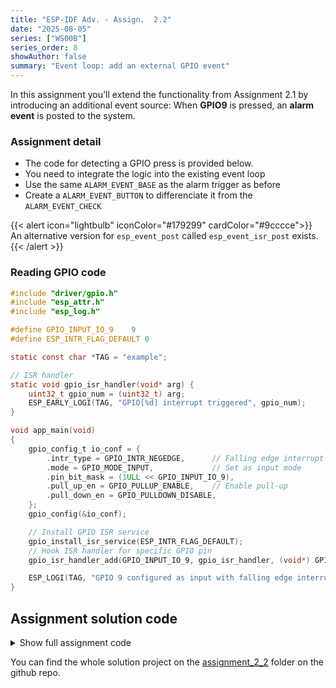 ```yaml
---
title: "ESP-IDF Adv. - Assign.  2.2"
date: "2025-08-05"
series: ["WS00B"]
series_order: 8
showAuthor: false
summary: "Event loop: add an external GPIO event"
---
```


In this assignment you'll extend the functionality from Assignment 2.1 by introducing an additional event source: When __GPIO9__ is pressed, an __alarm event__ is posted to the system.

### Assignment detail

* The code for detecting a GPIO press is provided below.
* You need to integrate the logic into the existing event loop
* Use the same `ALARM_EVENT_BASE` as the alarm trigger as before
* Create a `ALARM_EVENT_BUTTON` to differenciate it from the `ALARM_EVENT_CHECK`

{{< alert icon="lightbulb" iconColor="#179299"  cardColor="#9cccce">}}
An alternative version for `esp_event_post` called `esp_event_isr_post` exists.
{{< /alert >}}

### Reading GPIO code
```c
#include "driver/gpio.h"
#include "esp_attr.h"
#include "esp_log.h"

#define GPIO_INPUT_IO_9    9
#define ESP_INTR_FLAG_DEFAULT 0

static const char *TAG = "example";

// ISR handler
static void gpio_isr_handler(void* arg) {
    uint32_t gpio_num = (uint32_t) arg;
    ESP_EARLY_LOGI(TAG, "GPIO[%d] interrupt triggered", gpio_num);
}

void app_main(void)
{
    gpio_config_t io_conf = {
        .intr_type = GPIO_INTR_NEGEDGE,      // Falling edge interrupt
        .mode = GPIO_MODE_INPUT,             // Set as input mode
        .pin_bit_mask = (1ULL << GPIO_INPUT_IO_9),
        .pull_up_en = GPIO_PULLUP_ENABLE,    // Enable pull-up
        .pull_down_en = GPIO_PULLDOWN_DISABLE,
    };
    gpio_config(&io_conf);

    // Install GPIO ISR service
    gpio_install_isr_service(ESP_INTR_FLAG_DEFAULT);
    // Hook ISR handler for specific GPIO pin
    gpio_isr_handler_add(GPIO_INPUT_IO_9, gpio_isr_handler, (void*) GPIO_INPUT_IO_9);

    ESP_LOGI(TAG, "GPIO 9 configured as input with falling edge interrupt");
}
```

## Assignment solution code

<details>
<summary>Show full assignment code</summary>

```c
#include "cloud_manager.h"
#include "temperature_sensor.h"
#include "alarm.h"
#include "esp_log.h"
#include "esp_event.h"
#include "esp_timer.h"
#include "driver/gpio.h"
#include "esp_attr.h"

#define TEMPERATURE_MEAS_PERIOD_US (5 * 1000000)
#define ALARM_CHECK_PERIOD_US      (200 * 1000)

#define GPIO_INPUT_IO_9    9
#define ESP_INTR_FLAG_DEFAULT 0


static const char *TAG = "assignment2_2";

// EVENTS
ESP_EVENT_DEFINE_BASE(TEMP_EVENT_BASE);
ESP_EVENT_DEFINE_BASE(ALARM_EVENT_BASE);

static bool previous_alarm_set = false;

typedef enum {
    TEMP_EVENT_MEASURE,
} temp_event_id_t;

typedef enum {
    ALARM_EVENT_CHECK,
    ALARM_EVENT_BUTTON
} alarm_event_id_t;


// GPIO

// ISR handler
static void gpio_isr_handler(void* arg) {
    uint32_t gpio_num = (uint32_t) arg;
    // Now that we post the event, we remove the log:
    // It is not recommended to log or print inside an ISR
    //
    // ESP_EARLY_LOGI(TAG, "GPIO[%d] interrupt triggered", gpio_num);
    esp_event_isr_post(ALARM_EVENT_BASE, ALARM_EVENT_BUTTON, NULL, 0, 0);
}

static temperature_sensor_t *sensor = NULL;
static alarm_t *alarm = NULL;
static cloud_manager_t *cloud = NULL;

static void temp_event_handler(void* handler_arg, esp_event_base_t base, int32_t id, void* event_data) {
    float temp;
    if (temperature_sensor_read_celsius(sensor, &temp) == ESP_OK) {
        cloud_manager_send_temperature(cloud, temp);
    } else {
        ESP_LOGW("APP", "Failed to read temperature");
    }
}

static void alarm_event_button_handler(void* handler_arg, esp_event_base_t base, int32_t id, void* event_data) {

    ESP_LOGI("APP", "ALARM ON!!");
    cloud_manager_send_alarm(cloud);

}


static void alarm_event_handler(void* handler_arg, esp_event_base_t base, int32_t id, void* event_data) {

    bool alarm_state = is_alarm_set(alarm);
    if (alarm_state && !previous_alarm_set) {
        ESP_LOGI("APP", "ALARM ON!!");
        cloud_manager_send_alarm(cloud);
    }
    previous_alarm_set = alarm_state;
}

static void temp_timer_callback(void* arg) {
    esp_event_post(TEMP_EVENT_BASE, TEMP_EVENT_MEASURE, NULL, 0, 0);
}

static void alarm_timer_callback(void* arg) {
    esp_event_post(ALARM_EVENT_BASE, ALARM_EVENT_CHECK, NULL, 0, 0);
}

void app_main(void)
{
    ESP_LOGI("APP", "Starting...");

    ESP_ERROR_CHECK(esp_event_loop_create_default());

    sensor = temperature_sensor_create();
    alarm = alarm_create();
    cloud = cloud_manager_create();

    ESP_LOGI("APP", "Connecting...");
    ESP_ERROR_CHECK(cloud_manager_connect(cloud));
    ESP_LOGI("APP", "Connected!");

    // Register event handlers
    ESP_ERROR_CHECK(esp_event_handler_register(TEMP_EVENT_BASE, TEMP_EVENT_MEASURE, temp_event_handler, NULL));
    ESP_ERROR_CHECK(esp_event_handler_register(ALARM_EVENT_BASE, ALARM_EVENT_CHECK, alarm_event_handler, NULL));
    ESP_ERROR_CHECK(esp_event_handler_register(ALARM_EVENT_BASE, ALARM_EVENT_BUTTON, alarm_event_button_handler, NULL));

    // Create and start periodic timers
    const esp_timer_create_args_t temp_timer_args = {
        .callback = &temp_timer_callback,
        .name = "temp_timer"
    };
    esp_timer_handle_t temp_timer;
    ESP_ERROR_CHECK(esp_timer_create(&temp_timer_args, &temp_timer));
    ESP_ERROR_CHECK(esp_timer_start_periodic(temp_timer, TEMPERATURE_MEAS_PERIOD_US));

    const esp_timer_create_args_t alarm_timer_args = {
        .callback = &alarm_timer_callback,
        .name = "alarm_timer"
    };
    esp_timer_handle_t alarm_timer;
    ESP_ERROR_CHECK(esp_timer_create(&alarm_timer_args, &alarm_timer));


    // GPIO

     gpio_config_t io_conf = {
        .intr_type = GPIO_INTR_NEGEDGE,      // Falling edge interrupt
        .mode = GPIO_MODE_INPUT,             // Set as input mode
        .pin_bit_mask = (1ULL << GPIO_INPUT_IO_9),
        .pull_up_en = GPIO_PULLUP_ENABLE,    // Enable pull-up
        .pull_down_en = GPIO_PULLDOWN_DISABLE,
    };
    gpio_config(&io_conf);

    // Install GPIO ISR service
    gpio_install_isr_service(ESP_INTR_FLAG_DEFAULT);
    // Hook ISR handler for specific GPIO pin
    gpio_isr_handler_add(GPIO_INPUT_IO_9, gpio_isr_handler, (void*) GPIO_INPUT_IO_9);

    // The main task can now just sleep
    while (1) {
        vTaskDelay(pdMS_TO_TICKS(1000));
    }

    // Cleanup (unreachable in this example)
    cloud_manager_disconnect(cloud);
    cloud_manager_delete(cloud);
    temperature_sensor_delete(sensor);
    alarm_delete(alarm);
}
```

</details>


You can find the whole solution project on the [assignment_2_2](https://github.com/FBEZ-docs-and-templates/devrel-advanced-workshop-code/tree/main/assignment_2_2) folder on the github repo.
